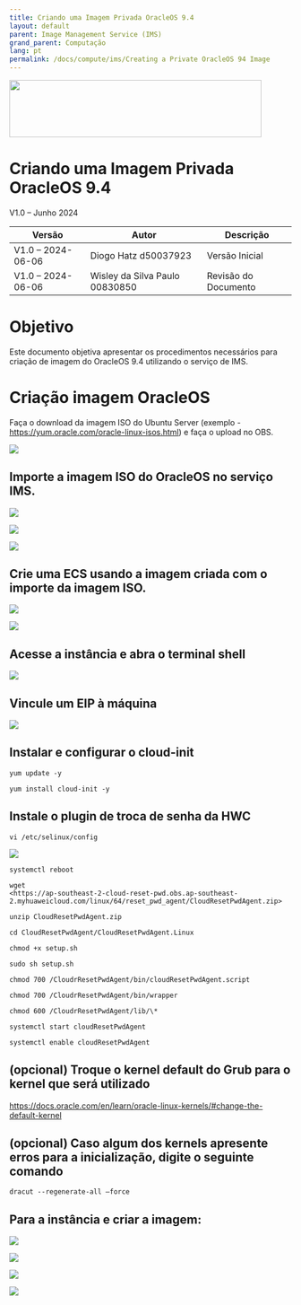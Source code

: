 ```yaml
---
title: Criando uma Imagem Privada OracleOS 9.4
layout: default
parent: Image Management Service (IMS)
grand_parent: Computação
lang: pt
permalink: /docs/compute/ims/Creating a Private OracleOS 94 Image
---
```

<img width="450px" height="102px" src="https://console-static.huaweicloud.com/static/authui/20210202115135/public/custom/images/logo-en.svg">

# Criando uma Imagem Privada OracleOS 9.4

V1.0 – Junho 2024

| **Versão**        | **Autor**                      | **Descrição**        |
| ----------------- | ------------------------------ | -------------------- |
| V1.0 – 2024-06-06 | Diogo Hatz d50037923           | Versão Inicial       |
| V1.0 – 2024-06-06 | Wisley da Silva Paulo 00830850 | Revisão do Documento |

# Objetivo

Este documento objetiva apresentar os procedimentos necessários para
criação de imagem do OracleOS 9.4 utilizando o serviço de IMS.

# Criação imagem OracleOS

Faça o download da imagem ISO do Ubuntu Server (exemplo - <https://yum.oracle.com/oracle-linux-isos.html>) e faça o upload no OBS.

![](/huaweicloud-knowledge-base/assets/images/ECS-Private-OracleOS-9.4-Image/media/image3.png)

## Importe a imagem ISO do OracleOS no serviço IMS.

![](/huaweicloud-knowledge-base/assets/images/ECS-Private-OracleOS-9.4-Image/media/image4.png)

![](/huaweicloud-knowledge-base/assets/images/ECS-Private-OracleOS-9.4-Image/media/image5.png)

![](/huaweicloud-knowledge-base/assets/images/ECS-Private-OracleOS-9.4-Image/media/image6.png)

## Crie uma ECS usando a imagem criada com o importe da imagem ISO.

![](/huaweicloud-knowledge-base/assets/images/ECS-Private-OracleOS-9.4-Image/media/image7.png)

![](/huaweicloud-knowledge-base/assets/images/ECS-Private-OracleOS-9.4-Image/media/image8.png)

## Acesse a instância e abra o terminal shell

![](/huaweicloud-knowledge-base/assets/images/ECS-Private-OracleOS-9.4-Image/media/image9.png)

## Vincule um EIP à máquina

![](/huaweicloud-knowledge-base/assets/images/ECS-Private-OracleOS-9.4-Image/media/image10.png)

## Instalar e configurar o cloud-init

```shell
yum update -y

yum install cloud-init -y
```

## Instale o plugin de troca de senha da HWC

```shell
vi /etc/selinux/config
```

![](/huaweicloud-knowledge-base/assets/images/ECS-Private-OracleOS-9.4-Image/media/image11.png)

```shell
systemctl reboot

wget
<https://ap-southeast-2-cloud-reset-pwd.obs.ap-southeast-2.myhuaweicloud.com/linux/64/reset_pwd_agent/CloudResetPwdAgent.zip>

unzip CloudResetPwdAgent.zip

cd CloudResetPwdAgent/CloudResetPwdAgent.Linux

chmod +x setup.sh

sudo sh setup.sh

chmod 700 /CloudrResetPwdAgent/bin/cloudResetPwdAgent.script

chmod 700 /CloudrResetPwdAgent/bin/wrapper

chmod 600 /CloudrResetPwdAgent/lib/\*

systemctl start cloudResetPwdAgent

systemctl enable cloudResetPwdAgent
```

## (opcional) Troque o kernel default do Grub para o kernel que será utilizado

<https://docs.oracle.com/en/learn/oracle-linux-kernels/#change-the-default-kernel>

## (opcional) Caso algum dos kernels apresente erros para a inicialização, digite o seguinte comando

```shell
dracut --regenerate-all –force
```

## Para a instância e criar a imagem:

![](/huaweicloud-knowledge-base/assets/images/ECS-Private-OracleOS-9.4-Image/media/image12.png)

![](/huaweicloud-knowledge-base/assets/images/ECS-Private-OracleOS-9.4-Image/media/image13.png)

![](/huaweicloud-knowledge-base/assets/images/ECS-Private-OracleOS-9.4-Image/media/image14.png)

![](/huaweicloud-knowledge-base/assets/images/ECS-Private-OracleOS-9.4-Image/media/image15.png)
